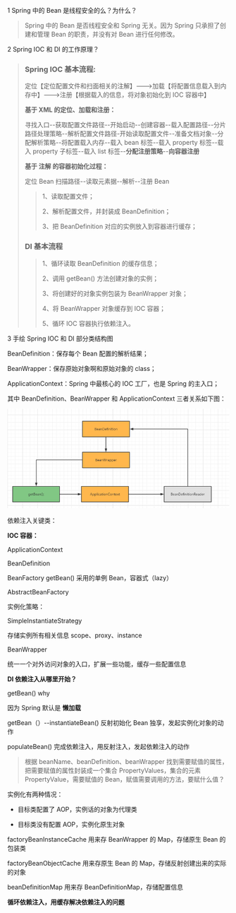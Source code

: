 1 Spring 中的 Bean 是线程安全的么？为什么？

> Spring 中的 Bean 是否线程安全和 Spring 无关。因为 Spring 只承担了创建和管理 Bean 的职责，并没有对 Bean 进行任何修改。

2 Spring IOC 和 DI 的工作原理？

> ### Spring IOC 基本流程:
> 
> 定位【定位配置文件和扫面相关的注解】--->加载【将配置信息载入到内存中】--->注册【根据载入的信息，将对象初始化到 IOC 容器中】
> 
> **基于 XML 的定位、加载和注册：**
> 
> 寻找入口--获取配置文件路径--开始启动--创建容器--载入配置路径--分片路径处理策略--解析配置文件路径-开始读取配置文件--准备文档对象--分配解析策略--将配置载入内存--载入 bean 标签--载入 property 标签--载入 property 子标签--载入 list 标签--**分配注册策略**--**向容器注册**
>
> **基于 注解 的容器初始化过程：**
> 
> 定位 Bean 扫描路径--读取元素据--解析--注册 Bean
> 
>> 1、读取配置文件；
>> 
>> 2、解析配置文件，并封装成 BeanDefinition；
>>
>> 3、把 BeanDefinition 对应的实例放入到容器进行缓存；
> 
> ### DI 基本流程
> 
>> 1、循环读取 BeanDefinition 的缓存信息；
>> 
>> 2、调用 getBean() 方法创建对象的实例；
>> 
>> 3、将创建好的对象实例包装为 BeanWrapper 对象；
>> 
>> 4、将 BeanWrapper 对象缓存到 IOC 容器；
>> 
>> 5、循环 IOC 容器执行依赖注入。

3 手绘 Spring IOC 和 DI 部分类结构图

BeanDefinition：保存每个 Bean 配置的解析结果；

BeanWrapper：保存原始对象啊和原始对象的 class；

ApplicationContext：Spring 中最核心的 IOC 工厂，也是 Spring 的主入口；

其中 BeanDefinition、BeanWrapper 和 ApplicationContext 三者关系如下图：

![img_1.png](img_1.png)

依赖注入关键类：

**IOC 容器：**

ApplicationContext

BeanDefinition

BeanFactory  getBean() 采用的单例 Bean，容器式（lazy）

AbstractBeanFactory

实例化策略：

SimpleInstantiateStrategy

存储实例所有相关信息 scope、proxy、instance

BeanWrapper

统一一个对外访问对象的入口，扩展一些功能，缓存一些配置信息

**DI 依赖注入从哪里开始？**

getBean() why

因为 Spring 默认是 **懒加载** 

getBean（）--instantiateBean() 反射初始化 Bean 独享，发起实例化对象的动作

populateBean() 完成依赖注入，用反射注入，发起依赖注入的动作

> 根据 beanName、beanDefinition、beanWrapper 找到需要赋值的属性，把需要赋值的属性封装成一个集合 PropertyValues，集合的元素 PropertyValue，需要赋值的 Bean，赋值需要调用的方法，要赋什么值？

实例化有两种情况：

- 目标类配置了 AOP，实例话的对象为代理类

- 目标类没有配置 AOP，实例化原生对象

factoryBeanInstanceCache 用来存 BeanWrapper 的 Map，存储原生 Bean 的包装类

factoryBeanObjectCache 用来存原生 Bean 的 Map，存储反射创建出来的实际的对象

beanDefinitionMap 用来存 BeanDefinitionMap，存储配置信息

**循环依赖注入，用缓存解决依赖注入的问题**

